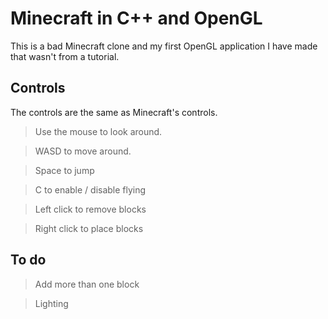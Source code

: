 # Minecraft in C++ and OpenGL

This is a bad Minecraft clone and my first OpenGL application I have made that wasn't from a tutorial.

## Controls

The controls are the same as Minecraft's controls.

> Use the mouse to look around.

> WASD to move around.

> Space to jump

> C to enable / disable flying

> Left click to remove blocks

> Right click to place blocks

## To do

> Add more than one block

> Lighting
